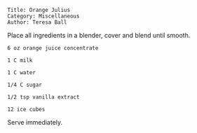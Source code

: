 ~~~ recipe-info
Title: Orange Julius
Category: Miscellaneous
Author: Teresa Ball
~~~

Place all ingredients in a blender, cover and blend until smooth.

~~~ recipe-ingredients
6 oz orange juice concentrate

1 C milk

1 C water

1/4 C sugar

1/2 tsp vanilla extract

12 ice cubes
~~~

Serve immediately.
